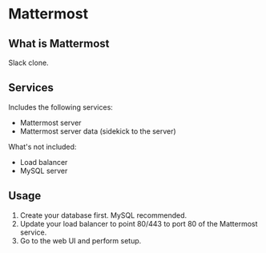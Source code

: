 Mattermost
==========

What is Mattermost
------------
Slack clone.

Services
--------
Includes the following services:
- Mattermost server
- Mattermost server data (sidekick to the server)

What's not included:
- Load balancer
- MySQL server

Usage
-----
1. Create your database first. MySQL recommended.
2. Update your load balancer to point 80/443 to port 80 of the Mattermost service.
3. Go to the web UI and perform setup.
